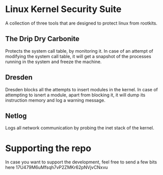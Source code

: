 # Linux Kernel Security Suite

A collection of three tools that are designed to protect linux from rootkits.

## The Drip Dry Carbonite

Protects the system call table, by monitoring it.
In case of an attempt of modifying the system call table, it will get a snapshot of the processes running in the system and freeze the machine.

## Dresden

Dresden blocks all the attempts to insert modules in the kernel. In case of attempting to isnert a module, apart from blocking it, it will dump its instruction memory and log a warning message.

## Netlog

Logs all network communication by probing the inet stack of the kernel.

# Supporting the repo

In case you want to support the development, feel free to send a few bits here 17U479M6uMfsqh7vP2ZMKr62pNVjvCNxvu
